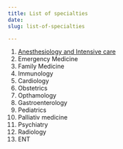 ```yaml
---
title: List of specialties
date: 
slug: list-of-specialties

---
```

 1. [Anesthesiology and Intensive care](anesthesiology-and-intensive-care)
 2. Emergency Medicine
 3. Family Medicine
 4. Immunology
 5. Cardiology
 6. Obstetrics
 7. Opthamology
 8. Gastroenterology
 9. Pediatrics
10. Palliativ medicine
11. Psychiatry
12. Radiology
13. ENT